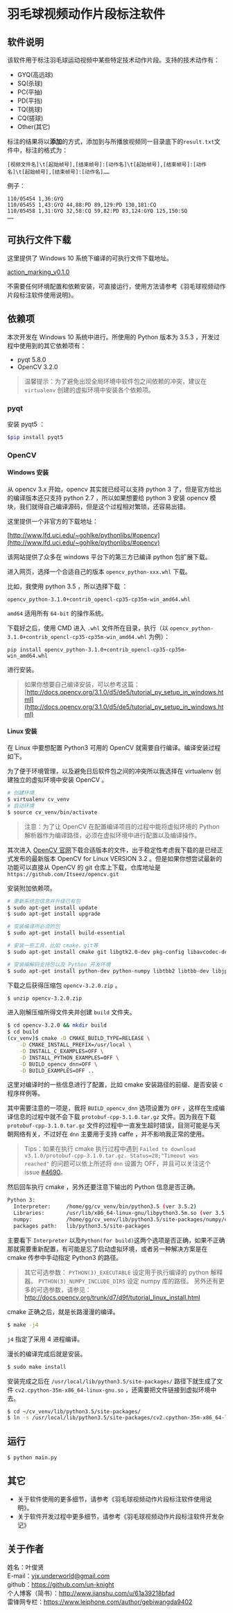 # 羽毛球视频动作片段标注软件


## 软件说明
该软件用于标注羽毛球运动视频中某些特定技术动作片段。支持的技术动作有：
- GYQ(高远球) 
- SQ(杀球) 
- PC(平抽) 
- PD(平挡) 
- TQ(挑球) 
- CQ(搓球) 
- Other(其它)

标注的结果将以**添加**的方式，添加到与所播放视频同一目录底下的`result.txt`文件中，标注的格式为：

```
[视频文件名]\t[起始帧号],[结束帧号]:[动作名]\t[起始帧号],[结束帧号]:[动作名]\t[起始帧号],[结束帧号]:[动作名]……
```
例子：
```
110/05454 1,36:GYQ
110/05455 1,43:GYQ 44,88:PD 89,129:PD 130,181:CQ
110/05458 1,31:GYQ 32,58:CQ 59,82:PD 83,124:GYQ 125,150:SQ
……
```

## 可执行文件下载

这里提供了 Windows 10 系统下编译的可执行文件下载地址。

[action_marking_v0.1.0](http://pan.baidu.com/s/1kVwqyP5)

不需要任何环境配置和依赖安装，可直接运行，使用方法请参考《羽毛球视频动作片段标注软件使用说明》。

## 依赖项

本次开发在 Windows 10 系统中进行。所使用的 Python 版本为 3.5.3 ，开发过程中使用到的其它依赖项有：

- pyqt 5.8.0
- OpenCV 3.2.0

> 温馨提示：为了避免出现全局环境中软件包之间依赖的冲突，建议在 `virtualenv` 创建的虚拟环境中安装各个依赖项。

### pyqt

安装 pyqt5 ：

```bash
$pip install pyqt5
```

### OpenCV

#### Windows 安装

从 opencv 3.x 开始，opencv 其实就已经可以支持 python 3 了，但是官方给出的编译版本还只支持 python 2.7 ，所以如果想要给 python 3 安装 opencv 模块，我们就得自己编译源码，但是这个过程相对繁琐，还容易出错。

这里提供一个非官方的下载地址：

[http://www.lfd.uci.edu/~gohlke/pythonlibs/#opencv](http://www.lfd.uci.edu/~gohlke/pythonlibs/#opencv)

该网站提供了众多在 windows 平台下的第三方已编译 python 包扩展下载。

进入网页，选择一个合适自己的版本 `opencv_python-xxx.whl` 下载。

比如，我使用 python 3.5 ，所以选择下载 ：

`opencv_python-3.1.0+contrib_opencl-cp35-cp35m-win_amd64.whl` 

`amd64` 适用所有 `64-bit` 的操作系统。

下载好之后，使用 CMD 进入 `.whl` 文件所在目录，执行（以 `opencv_python-3.1.0+contrib_opencl-cp35-cp35m-win_amd64.whl` 为例）：

`pip install opencv_python-3.1.0+contrib_opencl-cp35-cp35m-win_amd64.whl` 

进行安装。

> 如果你想要自己编译安装，可以参考这篇：
> [http://docs.opencv.org/3.1.0/d5/de5/tutorial_py_setup_in_windows.html](http://docs.opencv.org/3.1.0/d5/de5/tutorial_py_setup_in_windows.html)

#### Linux 安装

在 Linux 中要想配置 Python3 可用的 OpenCV 就需要自行编译。编译安装过程如下。

为了便于环境管理，以及避免日后软件包之间的冲突所以我选择在 virtualenv 创建独立的虚拟环境中安装 OpenCV 。

```bash
# 创建环境
$ virtualenv cv_venv
# 启动环境
$ source cv_venv/bin/activate
```

> 注意：为了让 OpenCV 在配置编译项目的过程中能将虚拟环境的 Python 解析器作为编译路径，必须在虚拟环境中进行配置以及编译操作。

其次进入 [OpenCV 官网](http://opencv.org/)下载合适版本的文件，出于稳定性考虑我下载的是已经正式发布的最新版本 OpenCV for Linux VERSION 3.2 。但是如果你想尝试最新的功能可以直接从 OpenCV 的 git 仓库上下载，仓库地址是 `https://github.com/Itseez/opencv.git`

安装附加依赖项。

```bash
# 更新系统包信息并升级已有包
$ sudo apt-get install update
$ sudo apt-get install upgrade

# 安装编译所必须的包
$ sudo apt-get install build-essential

# 安装一些工具，比如 cmake、git等
$ sudo apt-get install cmake git libgtk2.0-dev pkg-config libavcodec-dev libavformat-dev libswscale-dev

# 安装编解码支持包以及 Python 开发环境
$ sudo apt-get install python-dev python-numpy libtbb2 libtbb-dev libjpeg-dev libpng-dev libtiff-dev libjasper-dev libdc1394-22-dev
```

下载之后获得压缩包 `opencv-3.2.0.zip` 。

```bash
$ unzip opencv-3.2.0.zip
```

进入刚解压缩所得文件夹并创建 `build` 文件夹。

```bash
$ cd opencv-3.2.0 && mkdir build
$ cd build
(cv_venv)$ cmake -D CMAKE_BUILD_TYPE=RELEASE \
	-D CMAKE_INSTALL_PREFIX=/usr/local \
	-D INSTALL_C_EXAMPLES=OFF \
	-D INSTALL_PYTHON_EXAMPLES=OFF \
	-D BUILD_opencv_dnn=OFF \
	-D BUILD_EXAMPLES=OFF ..
```

这里对编译时的一些信息进行了配置，比如 cmake 安装路径的前缀、是否安装 c 程序样例等。

其中需要注意的一项是，我将 `BUILD_opencv_dnn` 选项设置为 `OFF` ，这样在生成编译信息的过程中就不会下载 `protobuf-cpp-3.1.0.tar.gz` 文件。因为我在下载 `protobuf-cpp-3.1.0.tar.gz` 文件的过程中一直发生超时错误，目测可能是与天朝网络有关，不过好在 `dnn` 主要用于支持 caffe ，并不影响我正常的使用。

> Tips：如果在执行 cmake 执行过程中遇到 `Failed to download v3.1.0/protobuf-cpp-3.1.0.tar.gz. Status=28;"Timeout was reached"` 的问题可以依上所述将 `dnn` 设置为 OFF，并且可以关注这个 issue [#4690](https://github.com/Homebrew/homebrew-science/issues/4690)。

然后回车执行 cmake ，另外还要注意下输出的 Python 信息是否正确。

```bash 
Python 3:
  Interpreter:     /home/gg/cv_venv/bin/python3.5 (ver 3.5.2)
  Libraries:       /usr/lib/x86_64-linux-gnu/libpython3.5m.so (ver 3.5.2+)
  numpy:           /home/gg/cv_venv/lib/python3.5/site-packages/numpy/core/include
  packages path:   lib/python3.5/site-packages
```

主要看下 `Interpreter` 以及`Python(for build)`这两个选项是否正确，如果不正确那就需要重新配置，有可能是忘了启动虚拟环境，或者另一种解决方案是在 cmake 传参中手动指定 Python3 的路径。

> 其它可选参数：
> `PYTHON(3)_EXECUTABLE` 设定用于执行编译的 python 解释器。
> `PYTHON(3)_NUMPY_INCLUDE_DIRS` 设定 numpy 库的路径。
> 另外还有更多的可选参数，请参见：http://docs.opencv.org/trunk/d7/d9f/tutorial_linux_install.html

cmake 正确之后，就是长路漫漫的编译。

```bash
$ make -j4
```

`j4` 指定了采用 4 进程编译。

漫长的编译完成后就是安装。

```bash
$ sudo make install
```

安装完成之后在 `/usr/local/lib/python3.5/site-packages/` 路径下就生成了文件 `cv2.cpython-35m-x86_64-linux-gnu.so` ，还需要把文件链接到虚拟环境中去。

```bash
$ cd ~/cv_venv/lib/python3.5/site-packages/
$ ln -s /usr/local/lib/python3.5/site-packages/cv2.cpython-35m-x86_64-linux-gnu.so cv2.so
```

## 运行

```bash
$ python main.py
```

## 其它

- 关于软件使用的更多细节，请参考《羽毛球视频动作片段标注软件使用说明》。
- 关于软件开发过程中更多细节，请参考《羽毛球视频动作片段标注软件开发杂记》

## 关于作者

姓名：叶俊贤  
E-mail：yjx.underworld@gmail.com  
github：https://github.com/un-knight  
个人博客（简书）：http://www.jianshu.com/u/61a39218bfad  
雷锋网专栏：https://www.leiphone.com/author/gebiwangda9402  
